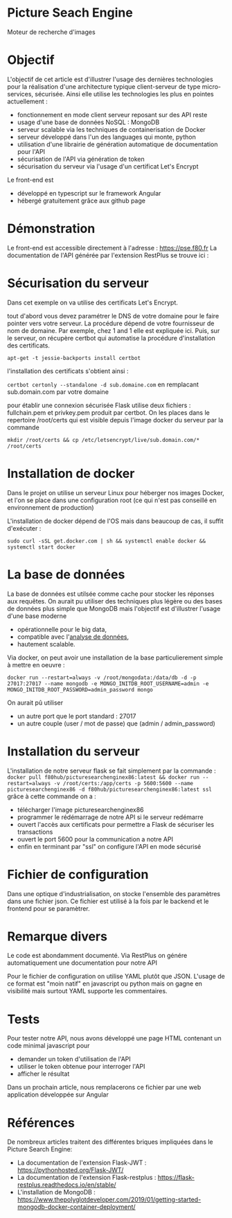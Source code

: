 # Picture Seach Engine
Moteur de recherche d'images

# Objectif
L'objectif de cet article est d'illustrer l'usage des dernières technologies pour la réalisation d'une architecture typique client-serveur de type micro-services, sécurisée. Ainsi elle utilise 
les technologies les plus en pointes actuellement :
- fonctionnement en mode client serveur reposant sur des API reste
- usage d'une base de données NoSQL : MongoDB
- serveur scalable via les techniques de containerisation de Docker
- serveur développé dans l'un des languages qui monte, python
- utilisation d'une librairie de génération automatique de documentation pour l'API
- sécurisation de l'API via génération de token
- sécurisation du serveur via l'usage d'un certificat Let's Encrypt

Le front-end est 
- développé en typescript sur le framework Angular
- hébergé gratuitement grâce aux github page

# Démonstration
Le front-end est accessible directement à l'adresse : https://pse.f80.fr
La documentation de l'API générée par l'extension RestPlus se trouve ici : 


# Sécurisation du serveur
Dans cet exemple on va utilise des certificats Let's Encrypt.

tout d'abord vous devez paramétrer le DNS de votre domaine pour le faire pointer vers
votre serveur. La procédure dépend de votre fournisseur de nom de domaine. Par exemple, chez
1 and 1 elle est expliquée ici. 
Puis, sur le serveur, on récupère certbot qui automatise la procédure
d'installation des certificats.

`apt-get -t jessie-backports install certbot`

l'installation des certificats s'obtient ainsi :

`certbot certonly --standalone -d sub.domaine.com` 
en remplacant sub.domain.com par votre domaine

pour établir une connexion sécurisée Flask utilise deux fichiers :
fullchain.pem et privkey.pem produit par certbot. On les places
dans le repertoire /root/certs qui est visible depuis l'image docker
du serveur par la commande 

`mkdir /root/certs && cp /etc/letsencrypt/live/sub.domain.com/* /root/certs`


# Installation de docker
Dans le projet on utilise un serveur Linux 
pour héberger nos images Docker, et l'on se place dans une configuration root
(ce qui n'est pas conseillé en environnement de production)

L'installation de docker dépend de l'OS mais dans beaucoup de cas, 
il suffit d'exécuter :

`sudo curl -sSL get.docker.com | sh && systemctl enable docker && systemctl start docker`


# La base de données
La base de données est utilsée comme cache pour stocker les réponses aux requêtes. 
On aurait pu utiliser des techniques plus légère ou des bases de données plus simple
que MongoDB mais l'objectif est d'illustrer l'usage d'une base moderne
 - opérationnelle pour le big data,
 - compatible avec l'<a href="https://www.datacamp.com/courses/introduction-to-using-mongodb-for-data-science-with-python">analyse de données</a>,
 - hautement scalable.

Via docker, on peut avoir une installation de la base particulierement simple à mettre en
oeuvre :

`docker run --restart=always -v /root/mongodata:/data/db -d -p 27017:27017 --name mongodb -e MONGO_INITDB_ROOT_USERNAME=admin -e MONGO_INITDB_ROOT_PASSWORD=admin_password mongo`

On aurait pû utiliser
- un autre port que le port standard : 27017 
- un autre couple (user / mot de passe) que (admin / admin_password)

# Installation du serveur

L'installation de notre serveur flask se fait simplement par la commande :
`docker pull f80hub/picturesearchenginex86:latest && docker run --restart=always -v /root/certs:/app/certs -p 5600:5600 --name picturesearchenginex86 -d f80hub/picturesearchenginex86:latest ssl`
grâce à cette commande on a :
- télécharger l'image picturesearchenginex86
- programmer le rédémarrage de notre API si le serveur redémarre
- ouvert l'accès aux certificats pour permettre a Flask de sécuriser les transactions
- ouvert le port 5600 pour la communication a notre API
- enfin en terminant par "ssl" on configure l'API en mode sécurisé 

# Fichier de configuration
Dans une optique d'industrialisation, on stocke l'ensemble
des paramètres dans une fichier json. Ce fichier est utilisé
à la fois par le backend et le frontend pour se paramètrer.

# Remarque divers
Le code est abondamment documenté. Via RestPlus on génére
automatiquement une documentation pour notre API

Pour le fichier de configuration on utilise YAML plutôt que JSON. L'usage de ce
format est "moin natif" en javascript ou python mais on gagne en visibilité
mais surtout YAML supporte les commentaires. 

# Tests
Pour tester notre API, nous avons développé une page HTML contenant un code minimal javascript
pour 
- demander un token d'utilisation de l'API
- utiliser le token obtenue pour interroger l'API
- afficher le résultat

Dans un prochain article, nous remplacerons ce fichier par une web application développée sur Angular 


# Références
De nombreux articles traitent des différentes briques 
impliquées dans le Picture Search Engine:
- La documentation de l'extension Flask-JWT : https://pythonhosted.org/Flask-JWT/
- La documentation de l'extension Flask-restplus : https://flask-restplus.readthedocs.io/en/stable/
- L'installation de MongoDB : https://www.thepolyglotdeveloper.com/2019/01/getting-started-mongodb-docker-container-deployment/
 
